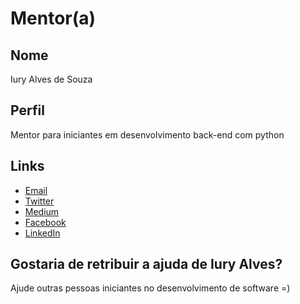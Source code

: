 # Mentor(a)

## Nome

Iury Alves de Souza 

## Perfil

Mentor para iniciantes em desenvolvimento back-end com python

## Links

* [Email](iuryalves20@gmail.com)
* [Twitter](https://twitter.com/IuryAlvesdeSouz)
* [Medium](https://medium.com/@iurysouza)
* [Facebook](https://www.facebook.com/iury.alvesdesouza)
* [LinkedIn](https://www.linkedin.com/in/iury-alves-de-souza-87438197/)

## Gostaria de retribuir a ajuda de Iury Alves?

Ajude outras pessoas iniciantes no desenvolvimento de software =)
